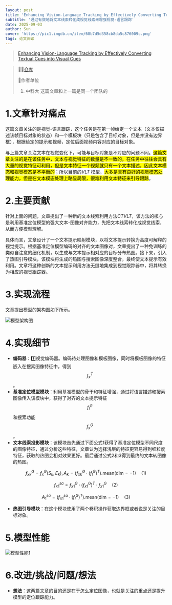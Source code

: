 ```yaml
---
layout: post
title: 'Enhancing Vision-Language Tracking by Effectively Converting Textual Cues into Visual Cues ICASSP2025😊'
subtitle: '通过有效地将文本线索转化成视觉线索来增强视觉-语言跟踪'
date: 2025-09-03
author: Sun
cover: 'https://pic1.imgdb.cn/item/68b7d5d358cb8da5c876009c.png'
tags: 论文阅读
---
```


> [Enhancing Vision-Language Tracking by Effectively Converting Textual Cues into Visual Cues](https://ieeexplore.ieee.org/document/10888064)

> 💐💐[仓库](https://github.com/XiaokunFeng/CTVLT)
> 
> 📌作者单位
> 
> 1. 中科大
>    这篇文章和上一篇是同一个团队的

# 1.文章针对痛点

这篇文章关注的是视觉-语言跟踪，这个任务是在第一帧给定一个文本（文本仅描述该帧目标对象的状态）和一个模板块（只是包含了目标对象，但是并没有边界框），根据给定的提示和视频，定位后面视频内容对应的目标对象。

与上篇文章关注文本在视觉变化下，可能与目标对象是不对应的问题不同。<mark>这篇文章关注的是在该任务中，文本与视觉特征的数量是不一致的，在任务中往往会具有大量的视觉特征可利用，但是文本特征一个视频就只有一个文本描述，因此文本模态和视觉模态是不平衡的</mark>；所以目前的*VLT* 模型，<mark>大多是具有良好的视觉模态处理能力，但是在文本模态处理上略显局限，很难利用文本特征来引导跟踪</mark>。


# 2.主要贡献

针对上面的问题，文章提出了一种新的文本线索利用方法*CTVLT*，该方法的核心是利用基准定位模型的强大文本-图像对齐能力，先把文本线索转化成视觉线索，从而方便模型理解。

具体而言，文章设计了一个文本提示映射模块，以将文本提示转换为高度可解释的视觉提示。根据基准定位模型编码的对齐的文本图像对，文章提出了一种免训练的类似自注意的细化机制，以生成与文本提示相对应的目标分布热图。接下来，引入了热图引导模块，该模块将生成的热图与搜索图像深度整合，最终使文本提示有效利用。文章将这种创新的文本提示利用方法无缝地集成到视觉跟踪器中，将其转换为相应的视觉跟踪器。


# 3.实现流程

文章提出模型的架构图如下所示。

![模型架构图](https://pic1.imgdb.cn/item/68b7e0bb58cb8da5c8767a68.png)

# 4.实现细节

* **编码器**：1️⃣视觉编码器。编码待处理图像和模板图像，同时将模板图像的特征嵌入在搜索图像特征中，得到$$f_x^T$$。
* **基准定位模型模块**：利用基准模型的骨干和特征增强，通过将语言描述和搜索图像传入该模块中，获得了对齐的文本提示特征$$f_l^G$$和搜索功能$$f_x^G$$。
* **文本线索投影模块**：该模块首先通过下面公式1获得了基准定位模型不同尺度的图像特征，通过分析这些特征，文章认为选择浅层的特征更容易得到细粒度特征，获取的热图会相对效果更好。最后通过公式2和3得到最终的文本转图像的热图。

$$
f_{xk}^{G}=f_{x}^{G}(S_{k},E_{k}),A_{k}=(f_{xk}^{G}\cdot(f_{l}^{G})^{T}).\mathrm{mean}(\mathrm{dim}=-1)	\quad(1)
$$

$$
f_{x1}^{sa}=f_{x1}^G\cdot(f_{x1}^G)^T\cdot f_{x1}^G	\quad(2)
$$

$$
A_1^{sa}=(f_{x1}^{sa}\cdot(f_l^G)^T).\mathrm{mean(dim}=-1)	\quad(3)
$$

* **热图引导模块**：在这个模块使用了两个卷积操作获取边界框或者说是关注的目标对象。

# 5.模型性能

![模型性能1](https://pic1.imgdb.cn/item/68b7e37758cb8da5c8768c81.png)

# 6.改进/挑战/问题/想法

* **想法**：这两篇文章的目的还是在于怎么定位图像，也就是关注的重点还是提升模型的定位跟踪能力。

